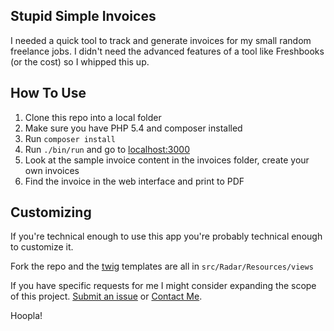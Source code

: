 Stupid Simple Invoices
----------------------

I needed a quick tool to track and generate invoices for my small random
freelance jobs.  I didn't need the advanced features of a tool like
Freshbooks (or the cost) so I whipped this up.

## How To Use
1. Clone this repo into a local folder
2. Make sure you have PHP 5.4 and composer installed
3. Run `composer install`
4. Run `./bin/run` and go to [localhost:3000](http://localhost:3000/)
5. Look at the sample invoice content in the invoices folder, create your own invoices
6. Find the invoice in the web interface and print to PDF

## Customizing
If you're technical enough to use this app you're probably technical enough
to customize it.

Fork the repo and the [twig](http://twig.sensiolabs.org/) templates are all in `src/Radar/Resources/views`

If you have specific requests for me I might consider expanding the scope of this
project.  [Submit an issue](https://github.com/andrewshell/invoice/issues) or
[Contact Me](http://blog.andrewshell.org/contact-andrew/).

Hoopla!

